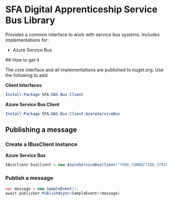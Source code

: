 # SFA  Digital Apprenticeship Service Bus Library

Provides a common interface to work with service bus systems. Includes implementations for:

* Azure Service Bus

## How to get it

The core interface and all implementations are published to nuget.org. Use the following to add:

**Client Interfaces**
```powershell
Install-Package SFA.DAS.Bus.Client
```

**Azure Service Bus Client**
```powershell
Install-Package SFA.DAS.Bus.Client.AzureServiceBus
```

## Publishing a message

### Create a IBusClient instance

**Azure Service Bus**
```csharp
IBusClient busClient = new AzureServiceBusClient("YOUR_CONNECTION_STRING");
```

### Publish a message
```csharp
var message = new SampleEvent();
await publisher.PublishAsync<SampleEvent>(message)
```